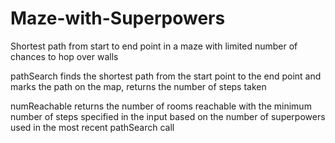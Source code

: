 # Maze-with-Superpowers
Shortest path from start to end point in a maze with limited number of chances to hop over walls

pathSearch finds the shortest path from the start point to the end point and marks the path on the map, returns the number of steps taken

numReachable returns the number of rooms reachable with the minimum number of steps specified in the input based on the number of superpowers used in the most recent pathSearch call
